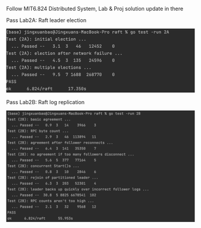 Follow MIT6.824 Distributed System, Lab & Proj solution update in there

Pass Lab2A: Raft leader election

![image](https://github.com/Jingxuan-Bao/6.824/blob/164e9ca296391138d42f66eecdbaff80fbfc4086/testres/Lab2A.png)

Pass Lab2B: Raft log replication

![image](https://github.com/Jingxuan-Bao/6.824/blob/549f32796aa04998c0ce75f2e0c7d77741b73d1b/testres/Lab2B.png)
